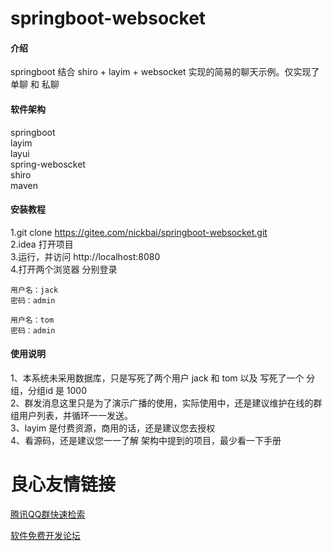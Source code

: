 # springboot-websocket

#### 介绍
springboot 结合 shiro + layim + websocket 实现的简易的聊天示例。仅实现了 单聊 和 私聊

#### 软件架构
springboot   
layim  
layui  
spring-weboscket  
shiro  
maven
#### 安装教程

1.git clone https://gitee.com/nickbai/springboot-websocket.git  
2.idea 打开项目  
3.运行，并访问 http://localhost:8080  
4.打开两个浏览器 分别登录 
 
    用户名：jack  
    密码：admin  

    用户名：tom  
    密码：admin
  

#### 使用说明

1、本系统未采用数据库，只是写死了两个用户 jack 和 tom 以及 写死了一个 分组，分组id 是 1000   
2、群发消息这里只是为了演示广播的使用，实际使用中，还是建议维护在线的群组用户列表，并循环一一发送。  
3、layim 是付费资源，商用的话，还是建议您去授权  
4、看源码，还是建议您一一了解 架构中提到的项目，最少看一下手册



 # 良心友情链接

[腾讯QQ群快速检索](http://u.720life.cn/s/8cf73f7c)

[软件免费开发论坛](http://u.720life.cn/s/bbb01dc0)